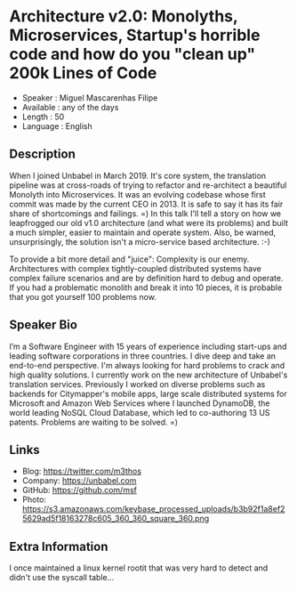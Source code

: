 
Architecture v2.0: Monolyths, Microservices, Startup's horrible code and how do you "clean up" 200k Lines of Code
=================================================

* Speaker   : Miguel Mascarenhas Filipe
* Available : any of the days
* Length    : 50
* Language  : English

Description
-----------

When I joined Unbabel in March 2019. It's core system, the translation pipeline was at cross-roads of trying to refactor and re-architect a beautiful Monolyth into Microservices. It was an evolving codebase whose first commit was made by the current CEO in 2013. It is safe to say it has its fair share of shortcomings and failings. =)
In this talk I'll tell a story on how we leapfrogged our old v1.0 architecture (and what were its problems) and built a much simpler, easier to maintain and operate system.
Also, be warned, unsurprisingly, the solution isn't a micro-service based architecture. :-)

To provide a bit more detail and "juice": Complexity is our enemy. Architectures with complex tightly-coupled distributed systems have complex failure scenarios and are by definition hard to debug and operate. If you had a problematic monolith and break it into 10 pieces, it is probable that you got yourself 100 problems now.


Speaker Bio
-----------

I’m a Software Engineer with 15 years of experience including start-ups and leading software corporations in three countries. I dive deep and take an end-to-end perspective. I'm always looking for hard problems to crack and high quality solutions. I currently work on the new architecture of Unbabel's translation services. Previously I worked on diverse problems such as backends for Citymapper's mobile apps, large scale distributed systems for Microsoft and Amazon Web Services where I launched DynamoDB, the world leading NoSQL Cloud Database, which led to co-authoring 13 US patents. Problems are waiting to be solved. =)

Links
-----

* Blog: https://twitter.com/m3thos
* Company: https://unbabel.com
* GitHub: https://github.com/msf
* Photo: https://s3.amazonaws.com/keybase_processed_uploads/b3b92f1a8ef25629ad5f18163278c605_360_360_square_360.png

Extra Information
-----------------

I once maintained a linux kernel rootit that was very hard to detect and didn't use the syscall table...

